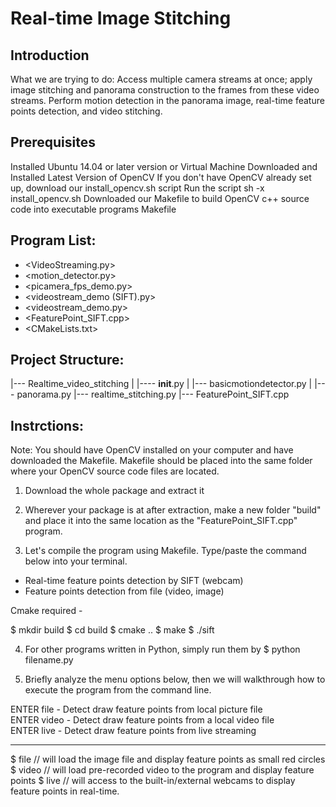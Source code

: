 # Real-time Image Stitching

## Introduction

What we are trying to do: Access multiple camera streams at once; apply image stitching and panorama construction to the frames from these video streams.
Perform motion detection in the panorama image, real-time feature points detection, and video stitching.

## Prerequisites

Installed Ubuntu 14.04 or later version or Virtual Machine
Downloaded and Installed Latest Version of OpenCV
If you don't have OpenCV already set up, download our install_opencv.sh script
Run the script sh -x install_opencv.sh
Downloaded our Makefile to build OpenCV c++ source code into executable programs
Makefile

## Program List:

* <VideoStreaming.py>
* <motion_detector.py>
* <picamera_fps_demo.py>	
* <videostream_demo (SIFT).py>	
* <videostream_demo.py>
* <FeaturePoint_SIFT.cpp>
* <CMakeLists.txt>

## Project Structure:

|--- Realtime_video_stitching
|    |---- __init__.py
|    |--- basicmotiondetector.py
|    |--- panorama.py
|--- realtime_stitching.py
|--- FeaturePoint_SIFT.cpp

## Instrctions:

Note: You should have OpenCV installed on your computer and have downloaded the Makefile. Makefile should be placed into the same folder where your OpenCV source code files are located.
1. Download the whole package and extract it

2. Wherever your package is at after extraction, make a new folder "build" and place it into the same location as the "FeaturePoint_SIFT.cpp" program.

3. Let's compile the program using Makefile. Type/paste the command below into your terminal. 

- Real-time feature points detection by SIFT (webcam)
- Feature points detection from file (video, image)

Cmake required -

$ mkdir build
$ cd build
$ cmake ..
$ make
$ ./sift

4. For other programs written in Python, simply run them by $ python filename.py

5. Briefly analyze the menu options below, then we will walkthrough how to execute the program from the command line.

ENTER file - Detect draw feature points from local picture file      
ENTER video - Detect draw feature points from a local video file               
ENTER live - Detect draw feature points from live streaming                   
****************

$ file // will load the image file and display feature points as small red circles
$ video // will load pre-recorded video to the program and display feature points
$ live // will access to the built-in/external webcams to display feature points in real-time.


